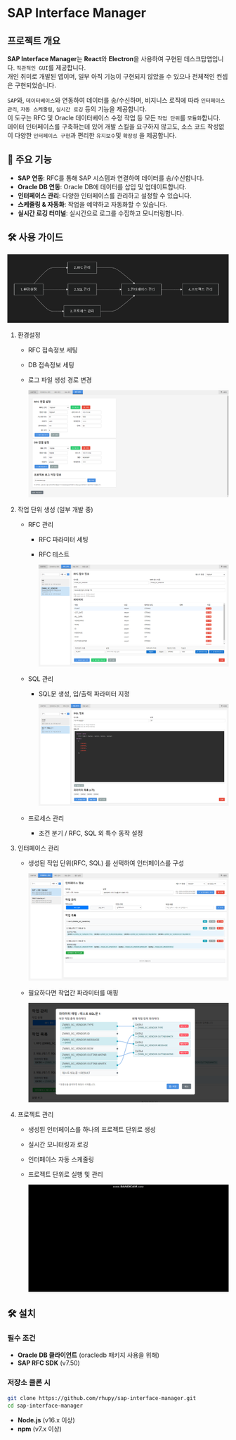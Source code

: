 # SAP Interface Manager

## 프로젝트 개요

**SAP Interface Manager**는 **React**와 **Electron**을 사용하여 구현된 데스크탑앱입니다.
`직관적인 GUI`를 제공합니다.\
개인 취미로 개발된 앱이며, 일부 아직 기능이 구현되지 않았을 수 있으나 전체적인 컨셉은 구현되었습니다.

`SAP`와, `데이터베이스`와 연동하여 데이터를 송/수신하며, 비지니스 로직에 따라 `인터페이스 관리`, `자동 스케줄링`, `실시간 로깅` 등의 기능을 제공합니다.\
이 도구는 RFC 및 Oracle 데이터베이스 수정 작업 등 모든 `작업 단위`를 `모듈화`합니다.\
데이터 인터페이스를 구축하는데 있어 개발 스킬을 요구하지 않고도, 소스 코드 작성없이 다양한 `인터페이스 구현`과 편리한 `유지보수`및 `확장성` 을 제공합니다.

## 🚀 주요 기능

- **SAP 연동**: RFC를 통해 SAP 시스템과 연결하여 데이터를 송/수신합니다.
- **Oracle DB 연동**: Oracle DB에 데이터를 삽입 및 업데이트합니다.
- **인터페이스 관리**: 다양한 인터페이스를 관리하고 설정할 수 있습니다.
- **스케줄링 & 자동화**: 작업을 예약하고 자동화할 수 있습니다.
- **실시간 로깅 터미널**: 실시간으로 로그를 수집하고 모니터링합니다.

## 🛠️ 사용 가이드

![사용자 프로세스](public/guide.png)

1. 환경설정

   - RFC 접속정보 세팅
   - DB 접속정보 세팅
   - 로그 파일 생성 경로 변경

     ![사용자 프로세스](public/config.png)

2. 작업 단위 생성 (일부 개발 중)

   - RFC 관리

     - RFC 파라미터 세팅
     - RFC 테스트

       ![사용자 프로세스](public/rfc.png)

   - SQL 관리

     - SQL문 생성, 입/출력 파라미터 지정

       ![사용자 프로세스](public/sql.png)

   - 프로세스 관리
     - 조건 분기 / RFC, SQL 외 특수 동작 설정

3. 인터페이스 관리

   - 생성된 작업 단위(RFC, SQL) 를 선택하여 인터페이스를 구성

     ![사용자 프로세스](public/if.png)

   - 필요하다면 작업간 파라미터를 매핑

     ![사용자 프로세스](public/if2.png)

4. 프로젝트 관리

   - 생성된 인터페이스를 하나의 프로젝트 단위로 생성
   - 실시간 모니터링과 로깅
   - 인터페이스 자동 스케줄링
   - 프로젝트 단위로 실행 및 관리

     ![사용자 프로세스](public/prj.gif)

## 🛠️ 설치

### 필수 조건

- **Oracle DB 클라이언트** (oracledb 패키지 사용을 위해)
- **SAP RFC SDK** (v7.50)

### 저장소 클론 시

```bash
git clone https://github.com/rhupy/sap-interface-manager.git
cd sap-interface-manager
```

- **Node.js** (v16.x 이상)
- **npm** (v7.x 이상)
